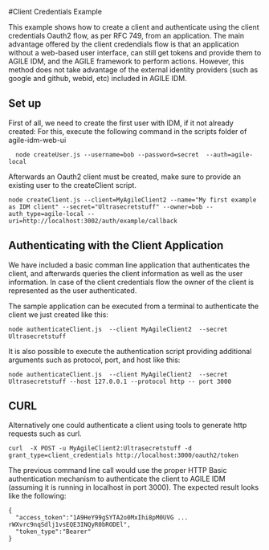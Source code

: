 #Client Credentials Example

This example shows how to create a client and authenticate using the client credentials Oauth2 flow, as per RFC 749, from an application. The main advantage offered by the client credendials flow is that an application without a web-based user interface, can still get tokens and provide them to AGILE IDM, and the AGILE framework to perform actions. However, this method does not take advantage of the external identity providers (such as google and github, webid, etc) included in AGILE IDM.

## Set up

First of all, we need to create the first user with IDM, if it not already created:
For this, execute the following command in the scripts folder of agile-idm-web-ui

```
  node createUser.js --username=bob --password=secret  --auth=agile-local
```

Afterwards an Oauth2 client must be created, make sure to provide an existing user to the createClient script.

```
node createClient.js --client=MyAgileClient2 --name="My first example as IDM client" --secret="Ultrasecretstuff" --owner=bob --auth_type=agile-local --uri=http://localhost:3002/auth/example/callback
```

## Authenticating with the Client Application

We have included a basic comman line  application that authenticates the client, and afterwards queries the client information as well as the user information.
In  case of the client credentials flow the owner of the client is represented as the user authenticated.

The sample application can be executed from a terminal to authenticate the client we just created like this:

```
node authenticateClient.js  --client MyAgileClient2  --secret Ultrasecretstuff
```

It is also possible to execute the authentication script providing additional arguments such as protocol, port, and host like this:

```
node authenticateClient.js  --client MyAgileClient2  --secret Ultrasecretstuff --host 127.0.0.1 --protocol http -- port 3000
```

## CURL

Alternatively one could authenticate a client using tools to generate http requests such as curl. 

```
curl  -X POST -u MyAgileClient2:Ultrasecretstuff -d grant_type=client_credentials http://localhost:3000/oauth2/token
```

The previous command line call would use the proper HTTP Basic authentication mechanism to authenticate the client to AGILE IDM (assuming it is running in localhost in port 3000). The expected result looks like the following:

```
{ 
  "access_token":"1A9HeY99gSYTA2o0MxIhi8pM0UVG ... rWXvrc9nqSdlj1vsEQE3INQyR0bRODEl",
  "token_type":"Bearer"
}
```

